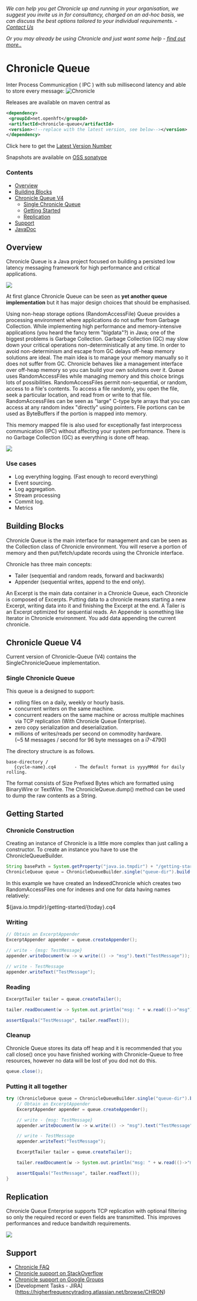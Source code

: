 *We can help you get Chronicle up and running in your organisation, we suggest you invite us in for consultancy, charged on an ad-hoc basis, we can discuss the best options tailored to your individual requirements. - [Contact Us](sales@chronicle.software)*

*Or you may already be using Chronicle and just want some help - [find out more..](http://chronicle.software/support/)*

# Chronicle Queue

Inter Process Communication ( IPC ) with sub millisecond latency and able to store every message:
![Chronicle](http://chronicle.software/wp-content/uploads/2014/07/ChronicleQueue_200px.png)


Releases are available on maven central as

 ```xml
<dependency>
  <groupId>net.openhft</groupId>
  <artifactId>chronicle-queue</artifactId>
  <version><!--replace with the latest version, see below--></version>
</dependency>
```
Click here to get the [Latest Version Number](http://search.maven.org/#search%7Cga%7C1%7Cg%3A%22net.openhft%22%20AND%20a%3A%22chronicle-queue%22)

Snapshots are available on [OSS sonatype](https://oss.sonatype.org/content/repositories/snapshots/net/openhft/chronicle-queue)



### Contents
* [Overview](https://github.com/OpenHFT/Chronicle-Queue#overview)
* [Building Blocks](https://github.com/OpenHFT/Chronicle-Queue#building-blocks)
* [Chronicle Queue V4](https://github.com/OpenHFT/Chronicle-Queue#chronicle-queue-v3)
  * [Single Chronicle Queue](https://github.com/OpenHFT/Chronicle-Queue#vanilla-chronicle)
  * [Getting Started](https://github.com/OpenHFT/Chronicle-Queue#getting-started)
  * [Replication](https://github.com/OpenHFT/Chronicle-Queue#replication)
* [Support](https://github.com/OpenHFT/Chronicle-Queue#support)
* [JavaDoc](http://openhft.github.io/Chronicle-Queue/apidocs/)

## Overview
Chronicle Queue is a Java project focused on building a persisted low latency messaging framework for high performance and critical applications.

![](http://chronicle.software/wp-content/uploads/2014/07/Chronicle-diagram_005.jpg)

At first glance Chronicle Queue can be seen as **yet another queue implementation** but it has major design choices that should be emphasised.

Using non-heap storage options (RandomAccessFile) Queue provides a processing environment where applications do not suffer from Garbage Collection. While implementing high performance and memory-intensive applications (you heard the fancy term "bigdata"?) in Java; one of the biggest problems is Garbage Collection. Garbage Collection (GC) may slow down your critical operations non-deterministically at any time. In order to avoid non-determinism and escape from GC delays off-heap memory solutions are ideal. The main idea is to manage your memory manually so it does not suffer from GC. Chronicle behaves like a management interface over off-heap memory so you can build your own solutions over it.
Queue uses RandomAccessFiles while managing memory and this choice brings lots of possibilities. RandomAccessFiles permit non-sequential, or random, access to a file's contents. To access a file randomly, you open the file, seek a particular location, and read from or write to that file. RandomAccessFiles can be seen as "large" C-type byte arrays that you can access at any random index "directly" using pointers. File portions can be used as ByteBuffers if the portion is mapped into memory.

This memory mapped file is also used for exceptionally fast interprocess communication (IPC) without affecting your system performance. There is no Garbage Collection (GC) as everything is done off heap.

![](http://chronicle.software/wp-content/uploads/2014/07/Screen-Shot-2014-09-30-at-11.24.53.png)

### Use cases

- Log everything logging. (Fast enough to record everything)
- Event sourcing.
- Log aggregation.
- Stream processing
- Commit log.
- Metrics

## Building Blocks
Chronicle Queue is the main interface for management and can be seen as the Collection class of Chronicle environment. You will reserve a portion of memory and then put/fetch/update records using the Chronicle interface.

Chronicle has three main concepts:
  * Tailer (sequential and random reads, forward and backwards)
  * Appender (sequential writes, append to the end only).

An Excerpt is the main data container in a Chronicle Queue, each Chronicle is composed of Excerpts. Putting data to a chronicle means starting a new Excerpt, writing data into it and finishing the Excerpt at the end.
A Tailer is an Excerpt optimized for sequential reads.
An Appender is something like Iterator in Chronicle environment. You add data appending the current chronicle.

## Chronicle Queue V4

Current version of Chronicle-Queue (V4) contains the SingleChronicleQueue implementation.

### Single Chronicle Queue
This queue is a designed to support:
 - rolling files on a daily, weekly or hourly basis.
 - concurrent writers on the same machine.
 - concurrent readers on the same machine or across multiple machines via TCP replication (With Chronicle Queue Enterprise).
 - zero copy serialization and deserialization.
 - millions of writes/reads per second on commodity hardware. <br/>(~5 M messages / second for 96 byte messages on a i7-4790)

The directory structure is as follows.

```
base-directory /
   {cycle-name}.cq4       - The default format is yyyyMMdd for daily rolling.
```

The format consists of Size Prefixed Bytes which are formatted using BinaryWire or TextWire.  The ChronicleQueue.dump() method can be used to dump the raw contents as a String.

## Getting Started

### Chronicle Construction
Creating an instance of Chronicle is a little more complex than just calling a constructor.
To create an instance you have to use the ChronicleQueueBuilder.

```java
String basePath = System.getProperty("java.io.tmpdir") + "/getting-started"
ChronicleQueue queue = ChronicleQueueBuilder.single("queue-dir").build();
```

In this example we have created an IndexedChronicle which creates two RandomAccessFiles one for indexes and one for data having names relatively:

${java.io.tmpdir}/getting-started/{today}.cq4

### Writing
```java
// Obtain an ExcerptAppender
ExcerptAppender appender = queue.createAppender();

// write - {msg: TestMessage}
appender.writeDocument(w -> w.write(() -> "msg").text("TestMessage"));

// write - TestMessage
appender.writeText("TestMessage");
```

### Reading
```java
ExcerptTailer tailer = queue.createTailer();

tailer.readDocument(w -> System.out.println("msg: " + w.read(()->"msg").text()));

assertEquals("TestMessage", tailer.readText());
```

### Cleanup

Chronicle Queue stores its data off heap and it is recommended that you call close() 
once you have finished working with Chronicle-Queue to free resources, however no data will be lost of you dod not do this.

```java
queue.close();
```

### Putting it all together
```java
try (ChronicleQueue queue = ChronicleQueueBuilder.single("queue-dir").build()) {
    // Obtain an ExcerptAppender
    ExcerptAppender appender = queue.createAppender();

    // write - {msg: TestMessage}
    appender.writeDocument(w -> w.write(() -> "msg").text("TestMessage"));

    // write - TestMessage
    appender.writeText("TestMessage");

    ExcerptTailer tailer = queue.createTailer();

    tailer.readDocument(w -> System.out.println("msg: " + w.read(()->"msg").text()));

    assertEquals("TestMessage", tailer.readText());
}
```

## Replication

Chronicle Queue Enterprise supports TCP replication with optional filtering so only the required record or even fields are transmitted. This improves performances and reduce bandwitdh requirements.

![](http://chronicle.software/wp-content/uploads/2014/07/Screen-Shot-2015-01-16-at-15.06.49.png)

##  Support
* [Chronicle FAQ](https://github.com/OpenHFT/Chronicle-Queue/blob/master/docs/FAQ.md)
* [Chronicle support on StackOverflow](http://stackoverflow.com/tags/chronicle/info)
* [Chronicle support on Google Groups](https://groups.google.com/forum/?hl=en-GB#!forum/java-chronicle)
* [Development Tasks - JIRA] (https://higherfrequencytrading.atlassian.net/browse/CHRON)
